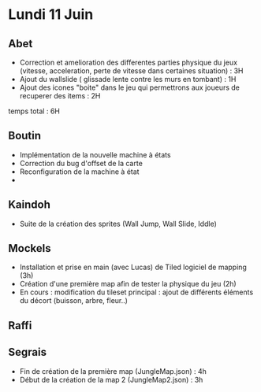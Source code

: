 # Lundi 11 Juin

Abet
----
- Correction et amelioration des differentes parties physique du jeux (vitesse, acceleration, perte de vitesse dans certaines situation) : 3H
- Ajout du wallslide ( glissade lente contre les murs en tombant) : 1H
- Ajout des icones "boite" dans le jeu qui permettrons aux joueurs de recuperer des items : 2H

temps total : 6H

Boutin
------
- Implémentation de la nouvelle machine à états
- Correction du bug d'offset de la carte
- Reconfiguration de la machine à état
- 

Kaindoh
-------
- Suite de la création des sprites (Wall Jump, Wall Slide, Iddle)

Mockels
-------
- Installation et prise en main (avec Lucas) de Tiled logiciel de mapping (3h)
- Création d'une première map afin de tester la physique du jeu (2h)
- En cours : modification du tileset principal : ajout de différents éléments du décort (buisson, arbre, fleur..)


Raffi
-----

Segrais
-------
- Fin de création de la première map (JungleMap.json) : 4h
- Début de la création de la map 2 (JungleMap2.json) : 3h